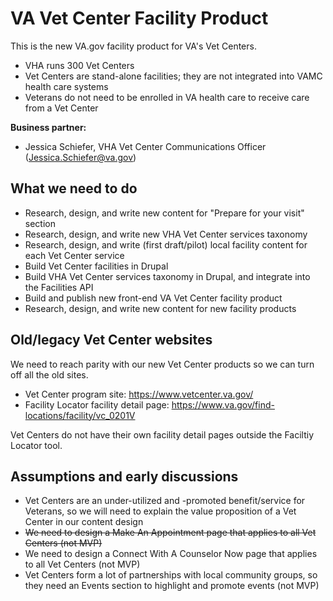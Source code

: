 # VA Vet Center Facility Product

This is the new VA.gov facility product for VA's Vet Centers.

- VHA runs 300 Vet Centers
- Vet Centers are stand-alone facilities; they are not integrated into VAMC health care systems
- Veterans do not need to be enrolled in VA health care to receive care from a Vet Center

**Business partner:**

- Jessica Schiefer, VHA Vet Center Communications Officer (Jessica.Schiefer@va.gov)

## What we need to do

- Research, design, and write new content for "Prepare for your visit" section
- Research, design, and write new VHA Vet Center services taxonomy
- Research, design, and write (first draft/pilot) local facility content for each Vet Center service
- Build Vet Center facilities in Drupal
- Build VHA Vet Center services taxonomy in Drupal, and integrate into the Facilities API
- Build and publish new front-end VA Vet Center facility product
- Research, design, and write new content for new facility products

## Old/legacy Vet Center websites

We need to reach parity with our new Vet Center products so we can turn off all the old sites.

- Vet Center program site: https://www.vetcenter.va.gov/
- Facility Locator facility detail page: https://www.va.gov/find-locations/facility/vc_0201V

Vet Centers do not have their own facility detail pages outside the Faciltiy Locator tool.

## Assumptions and early discussions

- Vet Centers are an under-utilized and -promoted benefit/service for Veterans, so we will need to explain the value proposition of a Vet Center in our content design
- ~~We need to design a Make An Appointment page that applies to all Vet Centers (not MVP)~~
- We need to design a Connect With A Counselor Now page that applies to all Vet Centers (not MVP)
- Vet Centers form a lot of partnerships with local community groups, so they need an Events section to highlight and promote events (not MVP)
